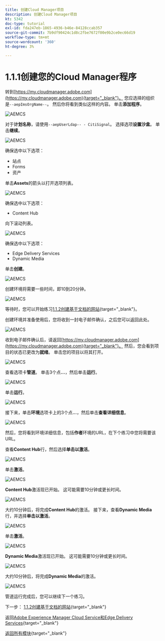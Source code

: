 ```yaml
---
title: 创建Cloud Manager项目
description: 创建Cloud Manager项目
kt: 5342
doc-type: tutorial
exl-id: fda247eb-1865-4936-b46e-84128ccab357
source-git-commit: 7b9df90424c1d8c2fbe7672f00e9b2ce0ec66d19
workflow-type: tm+mt
source-wordcount: '360'
ht-degree: 3%

---
```


# 1.1.1创建您的Cloud Manager程序

转到[https://my.cloudmanager.adobe.com](https://my.cloudmanager.adobe.com){target="_blank"}。 您应选择的组织是`--aepImsOrgName--`。 然后你将看到类似这样的内容。 单击&#x200B;**添加程序**。

![AEMCS](./images/aemcs1.png)

对于&#x200B;**计划名称**，请使用`--aepUserLdap-- - CitiSignal`。 选择选项&#x200B;**设置沙盒**。 单击&#x200B;**继续**。

![AEMCS](./images/aemcs2.png)

确保选中以下选项：

- 站点
- Forms
- 资产

单击&#x200B;**Assets**&#x200B;的箭头以打开选项列表。

![AEMCS](./images/aemcs3.png)

确保选中以下选项：

- Content Hub

向下滚动列表。

![AEMCS](./images/aemcs3a.png)

确保选中以下选项：

- Edge Delivery Services
- Dynamic Media

单击&#x200B;**创建**。

![AEMCS](./images/aemcs3b.png)

创建环境将需要一些时间，即10到20分钟。

![AEMCS](./images/aemcs4.png)

等待时，您可以开始练习[1.1.2创建基于文档的网站](./ex2.md){target="_blank"}。

创建环境并准备使用后，您将收到一封电子邮件确认，之后您可以返回此处。

![AEMCS](./images/aemcs5.png)

收到电子邮件确认后，请返回[https://my.cloudmanager.adobe.com](https://my.cloudmanager.adobe.com){target="_blank"}。 然后，您会看到项目的状态已更改为&#x200B;**就绪**。 单击您的项目以将其打开。

![AEMCS](./images/aemcs6.png)

查看选项卡&#x200B;**管道**。 单击3个点&#x200B;**...**，然后单击&#x200B;**运行**。

![AEMCS](./images/aemcs7.png)

单击&#x200B;**运行**。

![AEMCS](./images/aemcs8.png)

接下来，单击&#x200B;**环境**&#x200B;选项卡上的3个点&#x200B;**...**，然后单击&#x200B;**查看详细信息**。

![AEMCS](./images/aemcs9.png)

然后，您将看到环境详细信息，包括&#x200B;**作者**&#x200B;环境的URL，在下个练习中您将需要该URL。

查看&#x200B;**Content Hub**&#x200B;行，然后选择&#x200B;**单击以激活**。

![AEMCS](./images/aemcs10.png)

单击&#x200B;**激活**。

![AEMCS](./images/aemcsact1.png)

**Content Hub**&#x200B;激活现已开始。 这可能需要10分钟或更长时间。

![AEMCS](./images/aemcsact2.png)

大约10分钟后，将完成&#x200B;**Content Hub**的激活。
接下来，查看**Dynamic Media**&#x200B;行，并选择&#x200B;**单击以激活**。

![AEMCS](./images/aemcsact3.png)

单击&#x200B;**激活**。

![AEMCS](./images/aemcsact4.png)

**Dynamic Media**&#x200B;激活现已开始。 这可能需要10分钟或更长时间。

![AEMCS](./images/aemcsact5.png)

大约10分钟后，将完成&#x200B;**Dynamic Media**&#x200B;的激活。

![AEMCS](./images/aemcsact6.png)

管道运行完成后，您可以继续下一个练习。

下一步： [1.1.2创建基于文档的网站](./ex2.md){target="_blank"}

返回[Adobe Experience Manager Cloud Service和Edge Delivery Services](./aemcs.md){target="_blank"}

[返回所有模块](./../../../overview.md){target="_blank"}
